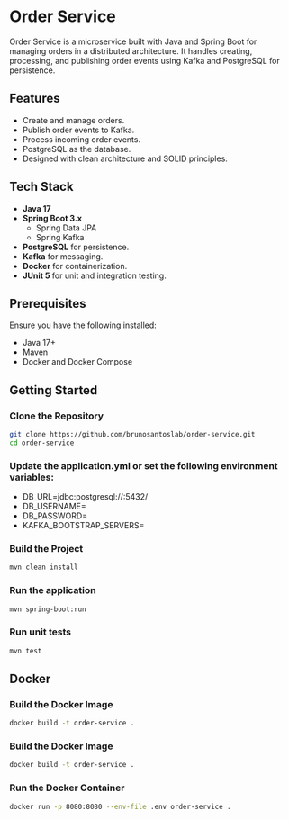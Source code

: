 # Order Service

Order Service is a microservice built with Java and Spring Boot for managing orders in a distributed architecture. It handles creating, processing, and publishing order events using Kafka and PostgreSQL for persistence.

## Features

- Create and manage orders.
- Publish order events to Kafka.
- Process incoming order events.
- PostgreSQL as the database.
- Designed with clean architecture and SOLID principles.

## Tech Stack

- **Java 17**
- **Spring Boot 3.x**
  - Spring Data JPA
  - Spring Kafka
- **PostgreSQL** for persistence.
- **Kafka** for messaging.
- **Docker** for containerization.
- **JUnit 5** for unit and integration testing.

## Prerequisites

Ensure you have the following installed:
- Java 17+
- Maven
- Docker and Docker Compose

## Getting Started

### Clone the Repository

```bash
git clone https://github.com/brunosantoslab/order-service.git
cd order-service
```

### Update the application.yml or set the following environment variables:

- DB_URL=jdbc:postgresql://<host>:5432/<database>
- DB_USERNAME=<username>
- DB_PASSWORD=<password>
- KAFKA_BOOTSTRAP_SERVERS=<kafka-broker>

### Build the Project

```bash
mvn clean install
```

### Run the application

```bash
mvn spring-boot:run
```

### Run unit tests
```bash
mvn test
```

## Docker

### Build the Docker Image
```bash
docker build -t order-service .
```

### Build the Docker Image
```bash
docker build -t order-service .
```

### Run the Docker Container
```bash
docker run -p 8080:8080 --env-file .env order-service .
```

